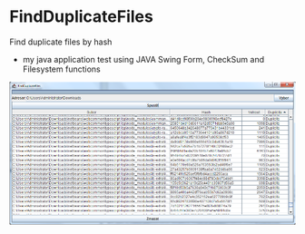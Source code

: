 # FindDuplicateFiles
Find duplicate files by hash

- my java application test using JAVA Swing Form, CheckSum and Filesystem functions

![](https://github.com/stibla/FindDuplicateFiles/blob/master/Screenshot.png)
